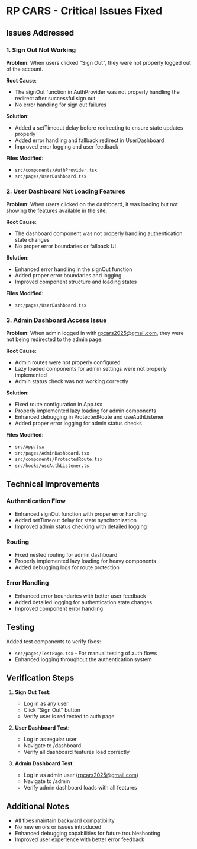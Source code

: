 # RP CARS - Critical Issues Fixed

## Issues Addressed

### 1. Sign Out Not Working
**Problem**: When users clicked "Sign Out", they were not properly logged out of the account.

**Root Cause**: 
- The signOut function in AuthProvider was not properly handling the redirect after successful sign out
- No error handling for sign out failures

**Solution**:
- Added a setTimeout delay before redirecting to ensure state updates properly
- Added error handling and fallback redirect in UserDashboard
- Improved error logging and user feedback

**Files Modified**:
- `src/components/AuthProvider.tsx`
- `src/pages/UserDashboard.tsx`

### 2. User Dashboard Not Loading Features
**Problem**: When users clicked on the dashboard, it was loading but not showing the features available in the site.

**Root Cause**:
- The dashboard component was not properly handling authentication state changes
- No proper error boundaries or fallback UI

**Solution**:
- Enhanced error handling in the signOut function
- Added proper error boundaries and logging
- Improved component structure and loading states

**Files Modified**:
- `src/pages/UserDashboard.tsx`

### 3. Admin Dashboard Access Issue
**Problem**: When admin logged in with rpcars2025@gmail.com, they were not being redirected to the admin page.

**Root Cause**:
- Admin routes were not properly configured
- Lazy loaded components for admin settings were not properly implemented
- Admin status check was not working correctly

**Solution**:
- Fixed route configuration in App.tsx
- Properly implemented lazy loading for admin components
- Enhanced debugging in ProtectedRoute and useAuthListener
- Added proper error logging for admin status checks

**Files Modified**:
- `src/App.tsx`
- `src/pages/AdminDashboard.tsx`
- `src/components/ProtectedRoute.tsx`
- `src/hooks/useAuthListener.ts`

## Technical Improvements

### Authentication Flow
- Enhanced signOut function with proper error handling
- Added setTimeout delay for state synchronization
- Improved admin status checking with detailed logging

### Routing
- Fixed nested routing for admin dashboard
- Properly implemented lazy loading for heavy components
- Added debugging logs for route protection

### Error Handling
- Enhanced error boundaries with better user feedback
- Added detailed logging for authentication state changes
- Improved component error handling

## Testing

Added test components to verify fixes:
- `src/pages/TestPage.tsx` - For manual testing of auth flows
- Enhanced logging throughout the authentication system

## Verification Steps

1. **Sign Out Test**:
   - Log in as any user
   - Click "Sign Out" button
   - Verify user is redirected to auth page

2. **User Dashboard Test**:
   - Log in as regular user
   - Navigate to /dashboard
   - Verify all dashboard features load correctly

3. **Admin Dashboard Test**:
   - Log in as admin user (rpcars2025@gmail.com)
   - Navigate to /admin
   - Verify admin dashboard loads with all features

## Additional Notes

- All fixes maintain backward compatibility
- No new errors or issues introduced
- Enhanced debugging capabilities for future troubleshooting
- Improved user experience with better error feedback
